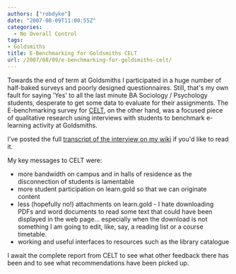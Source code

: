 ```yaml
---
authors: ["robdyke"]
date: "2007-08-09T11:00:55Z"
categories:
  - No Overall Control
tags:
- Goldsmiths
title: E-Benchmarking for Goldsmiths CELT
url: /2007/08/09/e-benchmarking-for-goldsmiths-celt/
---
```

Towards the end of term at Goldsmiths I participated in a huge number of half-baked surveys and poorly designed questionnaires. Still, that's my own fault for saying 'Yes' to all the last minute BA Sociology / Psychology students, desperate to get some data to evaluate for their assignments. The E-benchmarking survey for [CELT](http://www.goldsmiths.ac.uk/learning/ "Goldsmiths centre for e-learning excellence"), on the other hand, was a focused piece of qualitative research using interviews with students to benchmark e-learning activity at Goldsmiths.

I've posted the full [transcript of the interview on my wiki](http://www.robdyke.com/wikwikwah/index.php?title=Transcript_of_CELT_interview "transcript of the interview on my wiki") if you'd like to read it.

My key messages to CELT were:

  * more bandwidth on campus and in halls of residence as the disconnection of students is lamentable
  * more student participation on learn.gold so that we can originate content
  * less (hopefully no!) attachments on learn.gold - I hate downloading PDFs and word documents to read some text that could have been displayed in the web page... especially when the download is not something I am going to edit, like, say, a reading list or a course timetable.
  * working and useful interfaces to resources such as the library catalogue

I await the complete report from CELT to see what other feedback there has been and to see what recommendations have been picked up.
